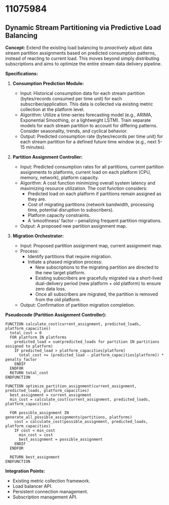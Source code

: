 # 11075984

## Dynamic Stream Partitioning via Predictive Load Balancing

**Concept:** Extend the existing load balancing to *proactively* adjust data stream partition assignments based on predicted consumption patterns, instead of reacting to current load. This moves beyond simply distributing subscriptions and aims to optimize the entire stream data delivery pipeline.

**Specifications:**

1.  **Consumption Prediction Module:**
    *   Input: Historical consumption data for each stream partition (bytes/records consumed per time unit) for each subscriber/application.  This data is collected via existing metric collection at the platform level.
    *   Algorithm: Utilize a time-series forecasting model (e.g., ARIMA, Exponential Smoothing, or a lightweight LSTM).  Train separate models for each stream partition to account for differing patterns.  Consider seasonality, trends, and cyclical behavior.
    *   Output: Predicted consumption rate (bytes/records per time unit) for each stream partition for a defined future time window (e.g., next 5-15 minutes).

2.  **Partition Assignment Controller:**
    *   Input: Predicted consumption rates for all partitions, current partition assignments to platforms, current load on each platform (CPU, memory, network), platform capacity.
    *   Algorithm:  A cost function minimizing overall system latency and maximizing resource utilization. The cost function considers:
        *   Predicted load on each platform if partitions remain assigned as they are.
        *   Cost of migrating partitions (network bandwidth, processing time, potential disruption to subscribers).
        *   Platform capacity constraints.
        *   A ‘smoothness’ factor – penalizing frequent partition migrations.
    *   Output:  A proposed new partition assignment map.

3.  **Migration Orchestrator:**
    *   Input: Proposed partition assignment map, current assignment map.
    *   Process:
        *   Identify partitions that require migration.
        *   Initiate a phased migration process:
            *   New subscriptions to the migrating partition are directed to the new target platform.
            *   Existing subscribers are gracefully migrated via a short-lived dual-delivery period (new platform + old platform) to ensure zero data loss.
            *   Once all subscribers are migrated, the partition is removed from the old platform.
    *   Output: Confirmation of partition migration completion.

**Pseudocode (Partition Assignment Controller):**

```
FUNCTION calculate_cost(current_assignment, predicted_loads, platform_capacities)
  total_cost = 0
  FOR platform IN platforms
    predicted_load = sum(predicted_loads for partition IN partitions assigned to platform)
    IF predicted_load > platform_capacities[platform]
      total_cost += (predicted_load - platform_capacities[platform]) * penalty_factor
    ENDIF
  ENDFOR
  RETURN total_cost
ENDFUNCTION

FUNCTION optimize_partition_assignment(current_assignment, predicted_loads, platform_capacities)
  best_assignment = current_assignment
  min_cost = calculate_cost(current_assignment, predicted_loads, platform_capacities)

  FOR possible_assignment IN generate_all_possible_assignments(partitions, platforms)
    cost = calculate_cost(possible_assignment, predicted_loads, platform_capacities)
    IF cost < min_cost
      min_cost = cost
      best_assignment = possible_assignment
    ENDIF
  ENDFOR

  RETURN best_assignment
ENDFUNCTION
```

**Integration Points:**

*   Existing metric collection framework.
*   Load balancer API.
*   Persistent connection management.
*   Subscription management API.